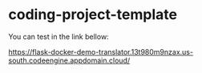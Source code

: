 # coding-project-template

You can test in the link bellow: 

https://flask-docker-demo-translator.13t980m9nzax.us-south.codeengine.appdomain.cloud/

